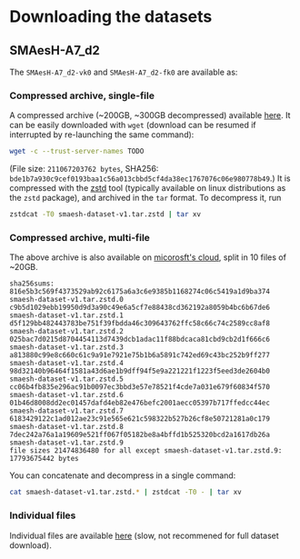 # Downloading the datasets

## SMAesH-A7_d2

The `SMAesH-A7_d2-vk0` and `SMAesH-A7_d2-fk0` are available as:

### Compressed archive, single-file

A compressed archive (~200GB, ~300GB decompressed) available [here](TODO). It
can be easily downloaded with `wget` (download can be resumed if interrupted by
re-launching the same command):
```bash
wget -c --trust-server-names TODO
```
(File size: `211067203762 bytes`, SHA256: `bde1b7a930c9cef0193baa1c56a013cbbd5cf4da38ec1767076c06e980778b49`.)
It is compressed with the [zstd](http://facebook.github.io/zstd/) tool
(typically available on linux distributions as the `zstd` package), and
archived in the `tar` format.
To decompress it, run
```bash
zstdcat -T0 smaesh-dataset-v1.tar.zstd | tar xv
```

### Compressed archive, multi-file

The above archive is also available on [micorosft's cloud](https://uclouvain-my.sharepoint.com/:f:/g/personal/charles_momin_uclouvain_be/Er18thWjf2pGm531pte_LjcBx50Xu38e_MPOMqTJ6dhh5Q?e=IIqXKw), split in 10 files of ~20GB.
```
sha256sums:
816e5b3c569f4373529ab92c6175a6a3c6e9385b1168274c06c5419a1d9ba374  smaesh-dataset-v1.tar.zstd.0
c9b5d1029ebb19950d9d3a90c49e6a5cf7e88438cd362192a8059b4bc6b67de6  smaesh-dataset-v1.tar.zstd.1
d5f129bb482443783be751f39fbdda46c309643762ffc58c66c74c2589cc8af8  smaesh-dataset-v1.tar.zstd.2
025bac7d0215d8704454113d7439dcb1adac11f88bdcaca81cbd9cb2d1f666c6  smaesh-dataset-v1.tar.zstd.3
a813880c99e8c660c61c9a91e7921e75b1b6a5891c742ed69c43bc252b9ff277  smaesh-dataset-v1.tar.zstd.4
98d32140b96464f1581a43d6ae1b9dff94f5e9a221221f1223f5eed3de2604b0  smaesh-dataset-v1.tar.zstd.5
cc06b4fb835e296ac91b0097ec3bbd3e57e78521f4cde7a031e679f60834f570  smaesh-dataset-v1.tar.zstd.6
01b46d8008dd2ec01457dafd4eb82e476befc2001aecc05397b717ffedcc44ec  smaesh-dataset-v1.tar.zstd.7
6183429122c1ad012ae23c91e565e621c598322b527b26cf8e50721281a0c179  smaesh-dataset-v1.tar.zstd.8
7dec242a76a1a19609e521ff067f05182be8a4bffd1b525320bcd2a1617db26a  smaesh-dataset-v1.tar.zstd.9
file sizes 21474836480 for all except smaesh-dataset-v1.tar.zstd.9: 17793675442 bytes
```
You can concatenate and decompress in a single command:
```bash
cat smaesh-dataset-v1.tar.zstd.* | zstdcat -T0 - | tar xv
```

### Individual files

Individual files are available [here](https://nextcloud.cism.ucl.ac.be/s/82XMewXRBP5PZNP) (slow, not recommened for full dataset download).

